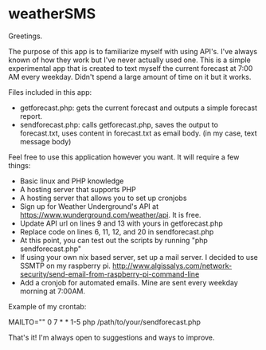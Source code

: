 # weatherSMS

Greetings.

The purpose of this app is to familiarize myself with using API's. I've always known of how they work but I've never actually used one. This is a simple experimental app that is created to text myself the current forecast at 7:00 AM every weekday. Didn't spend a large amount of time on it but it works. 

Files included in this app:
- getforecast.php: gets the current forecast and outputs a simple forecast report.
- sendforecast.php: calls getforecast.php, saves the output to forecast.txt, uses content in forecast.txt as email body. (in my case, text message body)

Feel free to use this application however you want. It will require a few things:
- Basic linux and PHP knowledge
- A hosting server that supports PHP
- A hosting server that allows you to set up cronjobs
- Sign up for Weather Underground's API at https://www.wunderground.com/weather/api. It is free.
- Update API url on lines 9 and 13 with yours in getforecast.php
- Replace code on lines 6, 11, 12, and 20 in sendforecast.php
- At this point, you can test out the scripts by running "php sendforecast.php"
- If using your own nix based server, set up a mail server. I decided to use SSMTP on my raspberry pi. http://www.algissalys.com/network-security/send-email-from-raspberry-pi-command-line
- Add a cronjob for automated emails. Mine are sent every weekday morning at 7:00AM. 

Example of my crontab:

MAILTO=""
0 7 * * 1-5 php /path/to/your/sendforecast.php

That's it! I'm always open to suggestions and ways to improve.
 